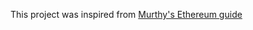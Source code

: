 This project was inspired from [Murthy's Ethereum guide](https://medium.com/@mvmurthy/ethereum-for-web-developers-890be23d1d0c)